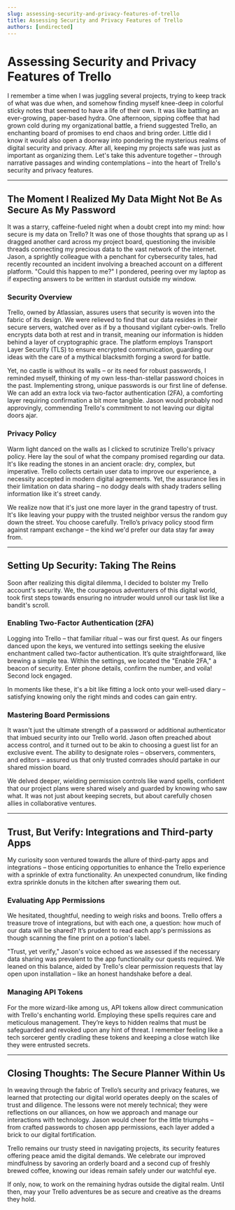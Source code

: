 ```yaml
---
slug: assessing-security-and-privacy-features-of-trello
title: Assessing Security and Privacy Features of Trello
authors: [undirected]
---
```



# Assessing Security and Privacy Features of Trello

I remember a time when I was juggling several projects, trying to keep track of what was due when, and somehow finding myself knee-deep in colorful sticky notes that seemed to have a life of their own. It was like battling an ever-growing, paper-based hydra. One afternoon, sipping coffee that had grown cold during my organizational battle, a friend suggested Trello, an enchanting board of promises to end chaos and bring order. Little did I know it would also open a doorway into pondering the mysterious realms of digital security and privacy. After all, keeping my projects safe was just as important as organizing them. Let's take this adventure together – through narrative passages and winding contemplations – into the heart of Trello's security and privacy features.

---

## The Moment I Realized My Data Might Not Be As Secure As My Password

It was a starry, caffeine-fueled night when a doubt crept into my mind: how secure is my data on Trello? It was one of those thoughts that sprang up as I dragged another card across my project board, questioning the invisible threads connecting my precious data to the vast network of the internet. Jason, a sprightly colleague with a penchant for cybersecurity tales, had recently recounted an incident involving a breached account on a different platform. "Could this happen to me?" I pondered, peering over my laptop as if expecting answers to be written in stardust outside my window.

### Security Overview

Trello, owned by Atlassian, assures users that security is woven into the fabric of its design. We were relieved to find that our data resides in their secure servers, watched over as if by a thousand vigilant cyber-owls. Trello encrypts data both at rest and in transit, meaning our information is hidden behind a layer of cryptographic grace. The platform employs Transport Layer Security (TLS) to ensure encrypted communication, guarding our ideas with the care of a mythical blacksmith forging a sword for battle.

Yet, no castle is without its walls – or its need for robust passwords, I reminded myself, thinking of my own less-than-stellar password choices in the past. Implementing strong, unique passwords is our first line of defense. We can add an extra lock via two-factor authentication (2FA), a comforting layer requiring confirmation a bit more tangible. Jason would probably nod approvingly, commending Trello's commitment to not leaving our digital doors ajar.

### Privacy Policy

Warm light danced on the walls as I clicked to scrutinize Trello's privacy policy. Here lay the soul of what the company promised regarding our data. It's like reading the stones in an ancient oracle: dry, complex, but imperative. Trello collects certain user data to improve our experience, a necessity accepted in modern digital agreements. Yet, the assurance lies in their limitation on data sharing – no dodgy deals with shady traders selling information like it's street candy.

We realize now that it's just one more layer in the grand tapestry of trust. It's like leaving your puppy with the trusted neighbor versus the random guy down the street. You choose carefully. Trello’s privacy policy stood firm against rampant exchange – the kind we'd prefer our data stay far away from.

---

## Setting Up Security: Taking The Reins

Soon after realizing this digital dilemma, I decided to bolster my Trello account's security. We, the courageous adventurers of this digital world, took first steps towards ensuring no intruder would unroll our task list like a bandit's scroll. 

### Enabling Two-Factor Authentication (2FA)

Logging into Trello – that familiar ritual – was our first quest. As our fingers danced upon the keys, we ventured into settings seeking the elusive enchantment called two-factor authentication. It’s quite straightforward, like brewing a simple tea. Within the settings, we located the "Enable 2FA," a beacon of security. Enter phone details, confirm the number, and voila! Second lock engaged.

In moments like these, it's a bit like fitting a lock onto your well-used diary – satisfying knowing only the right minds and codes can gain entry.

### Mastering Board Permissions

It wasn't just the ultimate strength of a password or additional authenticator that imbued security into our Trello world. Jason often preached about access control, and it turned out to be akin to choosing a guest list for an exclusive event. The ability to designate roles – observers, commenters, and editors – assured us that only trusted comrades should partake in our shared mission board.

We delved deeper, wielding permission controls like wand spells, confident that our project plans were shared wisely and guarded by knowing who saw what. It was not just about keeping secrets, but about carefully chosen allies in collaborative ventures.

---

## Trust, But Verify: Integrations and Third-party Apps

My curiosity soon ventured towards the allure of third-party apps and integrations – those enticing opportunities to enhance the Trello experience with a sprinkle of extra functionality. An unexpected conundrum, like finding extra sprinkle donuts in the kitchen after swearing them out.

### Evaluating App Permissions

We hesitated, thoughtful, needing to weigh risks and boons. Trello offers a treasure trove of integrations, but with each one, a question: how much of our data will be shared? It’s prudent to read each app's permissions as though scanning the fine print on a potion's label.

"Trust, yet verify," Jason's voice echoed as we assessed if the necessary data sharing was prevalent to the app functionality our quests required. We leaned on this balance, aided by Trello's clear permission requests that lay open upon installation – like an honest handshake before a deal.

### Managing API Tokens

For the more wizard-like among us, API tokens allow direct communication with Trello's enchanting world. Employing these spells requires care and meticulous management. They’re keys to hidden realms that must be safeguarded and revoked upon any hint of threat. I remember feeling like a tech sorcerer gently cradling these tokens and keeping a close watch like they were entrusted secrets.

---

## Closing Thoughts: The Secure Planner Within Us

In weaving through the fabric of Trello’s security and privacy features, we learned that protecting our digital world operates deeply on the scales of trust and diligence. The lessons were not merely technical; they were reflections on our alliances, on how we approach and manage our interactions with technology. Jason would cheer for the little triumphs – from crafted passwords to chosen app permissions, each layer added a brick to our digital fortification.

Trello remains our trusty steed in navigating projects, its security features offering peace amid the digital demands. We celebrate our improved mindfulness by savoring an orderly board and a second cup of freshly brewed coffee, knowing our ideas remain safely under our watchful eye.

If only, now, to work on the remaining hydras outside the digital realm. Until then, may your Trello adventures be as secure and creative as the dreams they hold.